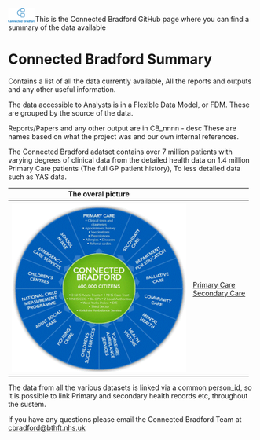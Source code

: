 <a href="https://www.bradfordresearch.nhs.uk/our-research-teams/connected-bradford/">
  <img align="left" alt="ConnectedBradford" width="55px" src="https://github.com/ShoreRob1/Images/blob/main/CB%20logo%201.png?raw=true" />
</a>

This is the Connected Bradford GitHub page where you can find a summary of the data available 
# Connected Bradford Summary

Contains a list of all the data currently available, 
All the reports and outputs and any other useful information.

The data accessible to Analysts is in a Flexible Data Model, or FDM. These are grouped by the source of the data.

Reports/Papers and any other output are in CB_nnnn - desc 
These are names based on what the project was and our own internal references.

The Connected Bradford adatset contains over 7 million patients with varying degrees of clinical data from the 
detailed health data on 1.4 million  Primary Care patients (The full GP patient history), To less detailed data such as YAS data.

|        The overal picture                                                                                                                                              |             |
| --------------------------------------------------------------------------------------------------------------------------------------------------- | ------------- |
| <a href="https://github.com/ConnectedBradford/">
  <img  alt="ConnectedBradford" width="355px" class="center" src="https://github.com/ConnectedBradford/.github/blob/main/CBrad.gif?raw=true" /> </a>  | [Primary Care](https://github.com/ConnectedBradford/CB_FDM_PrimaryCare) <br /> [Secondary Care](https://github.com/ConnectedBradford/CB_FDM_Warehouse_ALL) |


The data from all the various datasets is linked via a common person_id, so it is possible to link Primary 
and secondary health records etc, throughout the sustem.

If you have any questions please email the Connected Bradford Team at cbradford@bthft.nhs.uk


